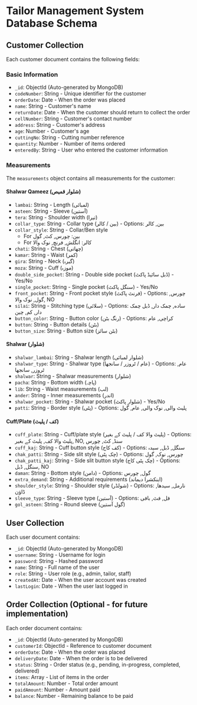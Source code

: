 # Tailor Management System Database Schema

## Customer Collection

Each customer document contains the following fields:

### Basic Information
- `_id`: ObjectId (Auto-generated by MongoDB)
- `codeNumber`: String - Unique identifier for the customer
- `orderDate`: Date - When the order was placed
- `name`: String - Customer's name
- `returnDate`: Date - When the customer should return to collect the order
- `cellNumber`: String - Customer's contact number
- `address`: String - Customer's address
- `age`: Number - Customer's age
- `cuttingNo`: String - Cutting number reference
- `quantity`: Number - Number of items ordered
- `enteredBy`: String - User who entered the customer information

### Measurements
The `measurements` object contains all measurements for the customer:

#### Shalwar Qameez (شلوار قمیص)
- `lambai`: String - Length (لمبائی)
- `asteen`: String - Sleeve (آستین)
- `tera`: String - Shoulder width (تیرا)
- `collar_type`: String - Collar type (بین / کالر) - Options: بین, کالر
- `collar_style`: String - Collar/Ben style
  - For بین: چورس, کٹ, گول
  - For کالر: انگلش, فرنچ, نوک والا
- `chati`: String - Chest (چھاتی)
- `kamar`: String - Waist (کمر)
- `gira`: String - Neck (گیرہ)
- `moza`: String - Cuff (موزہ)
- `double_side_pocket`: String - Double side pocket (ڈبل سائیڈ پاکٹ) - Yes/No
- `single_pocket`: String - Single pocket (سنگل پاکٹ) - Yes/No
- `front_pocket`: String - Front pocket style (فرنٹ پاکٹ) - Options: چورس, گول, نوک والا, NO
- `silai`: String - Stitching type (سلائی) - Options: ساده, چمک دار, ڈبل چمک دار, کم, چین
- `button_color`: String - Button color (رنگ بٹن) - Options: کراچی, عام
- `button`: String - Button details (بٹن)
- `button_size`: String - Button size (بٹن سائز)

#### Shalwar (شلوار)
- `shalwar_lambai`: String - Shalwar length (شلوار لمبائی)
- `shalwar_type`: String - Shalwar type (عام / ٹروزر / سانجھا) - Options: عام, ٹروزر, سانجھا
- `shalwar`: String - Shalwar measurements (شلوار)
- `pacha`: String - Bottom width (پاچہ)
- `lib`: String - Waist measurements (لب)
- `ander`: String - Inner measurements (اندر)
- `shalwar_pocket`: String - Shalwar pocket (شلوار پاکٹ) - Yes/No
- `patti`: String - Border style (پٹی) - Options: پلیٹ والی, نوک والی, عام, گول

#### Cuff/Plate (کف / پلیٹ)
- `cuff_plate`: String - Cuff/plate style (پلیٹ والا کف / پلیٹ کے بغیر) - Options: پلیٹ والا کف, پلیٹ کے بغیر, NO, سنڈ, کٹ, چورس
- `cuff_kaj`: String - Cuff button style (کف کاج) - Options: سنگل, ڈبل, سیدہ
- `chak_patti`: String - Side slit style (چک پٹی) - Options: چورس, نوک, گول
- `chak_patti_kaj`: String - Side slit button style (چک پٹی کاج) - Options: سنگل, ڈبل, NO
- `daman`: String - Bottom style (دامن) - Options: گول, چورس
- `extra_demand`: String - Additional requirements (اینکشرا دیماند)
- `shoulder_style`: String - Shoulder style (شولڈر) - Options: نارمل, سیدها, ڈاؤن
- `sleeve_type`: String - Sleeve type (آستین) - Options: فل, فٹ, بافی
- `gol_asteen`: String - Round sleeve (گول آستین)

## User Collection

Each user document contains:

- `_id`: ObjectId (Auto-generated by MongoDB)
- `username`: String - Username for login
- `password`: String - Hashed password
- `name`: String - Full name of the user
- `role`: String - User role (e.g., admin, tailor, staff)
- `createdAt`: Date - When the user account was created
- `lastLogin`: Date - When the user last logged in

## Order Collection (Optional - for future implementation)

Each order document contains:

- `_id`: ObjectId (Auto-generated by MongoDB)
- `customerId`: ObjectId - Reference to customer document
- `orderDate`: Date - When the order was placed
- `deliveryDate`: Date - When the order is to be delivered
- `status`: String - Order status (e.g., pending, in-progress, completed, delivered)
- `items`: Array - List of items in the order
- `totalAmount`: Number - Total order amount
- `paidAmount`: Number - Amount paid
- `balance`: Number - Remaining balance to be paid
